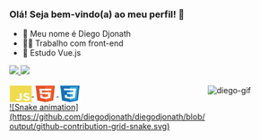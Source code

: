 ### Olá! Seja bem-vindo(a) ao meu perfil! 👋

- 👨‍ Meu nome é Diego Djonath 
- 👨‍💻 Trabalho com front-end
- 🌱 Estudo Vue.js 

 <div>
  <a href="https://github.com/diegodjonath">
  <img height="180em" src="https://github-readme-stats.vercel.app/api?username=diegodjonath&show_icons=true&theme=tokyonight&include_all_commits=true&count_private=true"/>
  <img height="180em" src="https://github-readme-stats.vercel.app/api/top-langs/?username=diegodjonath&layout=compact&langs_count=7&theme=tokyonight"/>
</div>
  
<div style="display: inline_block"><br>
  <img align="center" alt="diego-Js" height="30" width="40" src="https://raw.githubusercontent.com/devicons/devicon/master/icons/javascript/javascript-plain.svg">
  <img align="center" alt="diego-HTML" height="30" width="40" src="https://raw.githubusercontent.com/devicons/devicon/master/icons/html5/html5-original.svg">
  <img align="center" alt="diego-CSS" height="30" width="40" src="https://raw.githubusercontent.com/devicons/devicon/master/icons/css3/css3-original.svg">
  <img align="right" alt="diego-gif" height="150" width="150" src="https://media.discordapp.net/attachments/883514873160540191/883514940370075679/Webp.net-gifmaker.gif">
</div>
  ![Snake animation](https://github.com/diegodjonath/diegodjonath/blob/output/github-contribution-grid-snake.svg)
  
